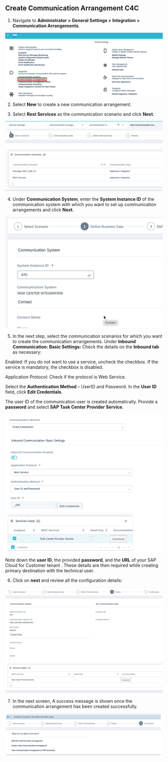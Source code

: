 ## Create Communication Arrangement C4C

1.	Navigate to **Administrator > General Settings > Integration > Communication Arrangements**.

![Communication_Arrangements](images/Communication-Arrangements.png)

2.	Select **New** to create a new communication arrangement.

3.	Select **Rest Services** as the communication scenario and click **Next**.

![Communication_Scenario](images/admin-create-comm-arrange.jpg)

4.	Under **Communication System**, enter the **System Instance ID** of the communication system with which you want to set up communication arrangements and click **Next**.

![Communication_Arrangement](images/admin-create-comm-arrange-select-sid.jpg)

5.	In the next step, select the communication scenarios for which you want to create the communication arrangements. 
Under **Inbound Communication: Basic Settings:** Check the details on the **Inbound tab** as necessary:

Enabled: If you do not want to use a service, uncheck the checkbox. If the service is mandatory, the checkbox is disabled.

Application Protocol: Check if the protocol is Web Service.

Select the **Authentication Method** – UserID and Password. 
In the **User ID** field, click **Edit Credentials**.

The user ID of the communication user is created automatically. Provide a **password** and select **SAP Task Center Provider Service**.

![Communication_Arr_Services_Used](images/comm-arrange-sdefine-tech-user-activate-stc-integration.jpg)

Note down the **user ID**, the provided **password**, and the **URL** of your SAP Cloud for Customer tenant . These details are then required while creating primary destination with the technical user.

6.	Click on **next** and review all the configuration details:

![Communication_Arrangement_Review](images/comm-arrange-review.jpg)

7.	In the next screen, A success message is shown once the communication arrangement has been created successfully.

![Communication_Arrangement_Confirmation](images/Comm_Arr_Confirmation.png)


